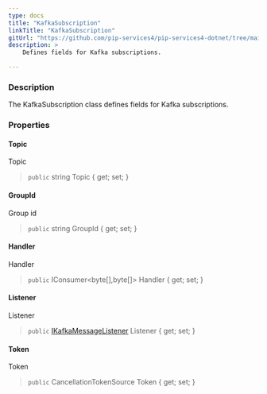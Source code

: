 ```yaml
---
type: docs
title: "KafkaSubscription"
linkTitle: "KafkaSubscription"
gitUrl: "https://github.com/pip-services4/pip-services4-dotnet/tree/main/pip-services4-kafka-dotnet"
description: >
    Defines fields for Kafka subscriptions.

---
```


### Description

The KafkaSubscription class defines fields for Kafka subscriptions.


### Properties


#### Topic
Topic
> `public` string Topic { get; set; }

#### GroupId
Group id
> `public` string GroupId { get; set; }

#### Handler
Handler
> `public` IConsumer\<byte[],byte[]\> Handler { get; set; }

#### Listener
Listener
> `public` [IKafkaMessageListener](../ikafka_message_listener) Listener { get; set; }

#### Token
Token
> `public` CancellationTokenSource Token { get; set; }
